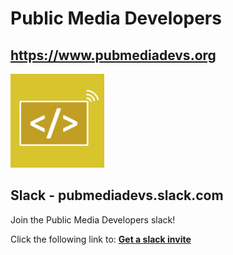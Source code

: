 # Public Media Developers
## https://www.pubmediadevs.org
<img src="./images/pmd.png" alt="Public Media Developers" style="width:150px;">

## Slack - pubmediadevs.slack.com
Join the Public Media Developers slack!

Click the following link to: **[Get a slack invite](https://join.slack.com/t/pubmediadevs/shared_invite/enQtNTk4NjE2OTQxNzc4LTk0NTYwMDQ1ZjQ0MzJmMzk4M2EyZmQ2MWIyMTg5ZGI5ZWNkMzUwZDE1ZDhkZmRjZDcwMWJjYzIwNDNkZGMxZmM)**
